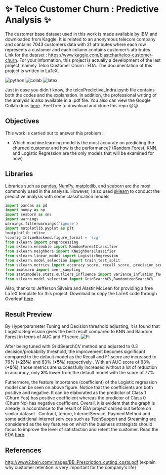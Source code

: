 # ✨ Telco Customer Churn : Predictive Analysis ✨ 
The customer base dataset used in this work is made available by IBM and downloaded from Kaggle. It is related to an anonymous telecom company and contains 7043 customers data with 21 attributes where each row represents a customer and each column contains customer’s attributes. Link for the dataset : https://www.kaggle.com/blastchar/telco-customer-churn. For your information, this project is actually a development of the last project, namely Telco Customer Churn : EDA. The documentation of this project is written in LaTeX.

![python](https://img.shields.io/badge/Python-3776AB?style=for-the-badge&logo=python&logoColor=white)
![colab](https://img.shields.io/badge/Colab-F9AB00?style=for-the-badge&logo=googlecolab&color=525252)
![latex](https://img.shields.io/badge/LaTeX-47A141?style=for-the-badge&logo=LaTeX&logoColor=white)

Just in case you didn't know, the telcoPredictive_Indra.ipynb file contains both the codes and the explanation. In addition, the professional writing of the analysis is also available in a .pdf file. You also can view the Google Collab docs [here](https://colab.research.google.com/drive/1_DIwM4A7kMZOEInNVh2GWwKaJ5IhoBFT#scrollTo=bNXeBG2UykdD) . Feel free to download and clone this repo 😃😉.

## Objectives 
This work is carried out to answer this problem :

- Which machine learning model is the most accurate on predicting the churned customer and how is the performance? (Random Forest, KNN, and Logistic Regression are the only models that will be examined for now)

## Libraries
Libraries such as [pandas](https://pandas.pydata.org/), [NumPy](https://numpy.org/), [matplotlib](https://matplotlib.org/), and [seaborn](https://seaborn.pydata.org/) are the most commonly used in the analysis. However, I also used [sklearn](https://scikit-learn.org/stable/) to conduct the predictive analysis with some classification models.
```python
import pandas as pd
import numpy as np
import seaborn as sns
import warnings
warnings.filterwarnings('ignore')
import matplotlib.pyplot as plt
%matplotlib inline
%config InlineBackend.figure_format = 'svg'
from sklearn import preprocessing
from sklearn.ensemble import RandomForestClassifier
from sklearn.neighbors import KNeighborsClassifier
from sklearn.linear_model import LogisticRegression
from sklearn.model_selection import train_test_split
from sklearn.metrics import accuracy_score, recall_score, precision_score, confusion_matrix, roc_auc_score, classification_report,f1_score,precision_recall_curve,roc_curve
from imblearn import over_sampling
from statsmodels.stats.outliers_influence import variance_inflation_factor
from sklearn.model_selection import GridSearchCV,RandomizedSearchCV
```
Also, thanks to Jefferson Silveira and Alastir McLean for providing a free LaTeX template for this project. Download or copy the LaTeX code through Overleaf [here](https://www.overleaf.com/project/61a734eae015a6257592d565) .
## Result Preview
By Hyperparameter Tuning and Decision threshold adjusting, it is found that Logistic Regression gives the best result compared to KNN and Random Forest in terms of AUC and F1 score.
![Fi](https://user-images.githubusercontent.com/92590596/156796504-440be765-e057-48a9-b559-ca07f7849550.jpg)

After being tuned with GridSearchCV method and adjusted to 0.3 decision/probability threshold, the improvement becomes significant compared to the default model as the Recall and F1 score are increased to 76\% (**+23\%**) and 63\% (**+5\%**) respectively . With an AUC score of 83\% (**+0\%**), those metrics are successfully increased without a lot of reduction in accuracy, only **3\%** lower from the default model with the score of 77\%.

Futhermore, the feature importance (coefficient) of the Logistic regression model can be seen on above figure. Notice that the coefficients are both positive and negative. It can be elaborated as the predictor of Class 1 (Churn Yes) has positive coefficient whereas the predictor of Class 0 (Churn No) has negative coefficient. Overall, it is evident that the graph  is already in accordance to the result of EDA project carried out before on similar dataset . Contract, tenure, InternetService, PaymentMethod and some additional internet services such as TechSupport and Streaming are considered as the key features on which the business strategists should focus to improve the level of satisfaction and retent the customer. Read the EDA [here](https://github.com/indrayantom/telco_custmer_dea).

## References
http://www2.bain.com/Images/BB_Prescription_cutting_costs.pdf (explain why customer retention is very important for the company's life)
